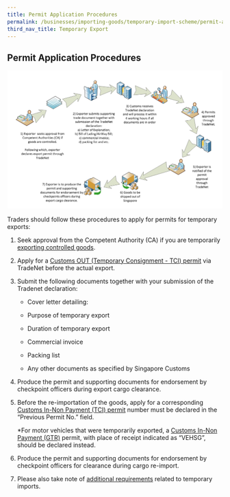 ```yaml
---
title: Permit Application Procedures
permalink: /businesses/importing-goods/temporary-import-scheme/permit-application-procedure-export
third_nav_title: Temporary Export 
---
```


## Permit Application Procedures

![](/images/pap2-export.jpg)

Traders should follow these procedures to apply for permits for temporary exports:

1.  Seek approval from the Competent Authority (CA) if you are temporarily  [exporting controlled goods](/businesses/exporting-goods/controlled-and-prohibited-goods-for-export).
2.  Apply for a [Customs OUT (Temporary Consignment - TCI) permit](/businesses/importing-goods/import-procedures/types-of-import-permits) via TradeNet before the actual export.
3.  Submit the following documents together with your submission of the Tradenet declaration:
    
    -   Cover letter detailing:
        
       -   Purpose of temporary export
       -   Duration of temporary export
    -   Commercial invoice
    -   Packing list
    -   Any other documents as specified by Singapore Customs
4.  Produce the permit and supporting documents for endorsement by checkpoint officers during export cargo clearance.
5.  Before the re-importation of the goods, apply for a corresponding [Customs In-Non Payment (TCI) permit](/businesses/exporting-goods/export-procedures/types-of-export-permits) number must be declared in the “Previous Permit No.” field.
    
    *For motor vehicles that were temporarily exported, a [Customs In-Non Payment (GTR)](/businesses/importing-goods/import-procedures/types-of-import-permits) permit, with place of receipt indicated as “VEHSG”, should be declared instead.
    
6.  Produce the permit and supporting documents for endorsement by checkpoint officers for clearance during cargo re-import.
7.  Please also take note of [additional requirements](/businesses/importing-goods/temporary-import-scheme/additional-requirement-import) related to temporary imports.
